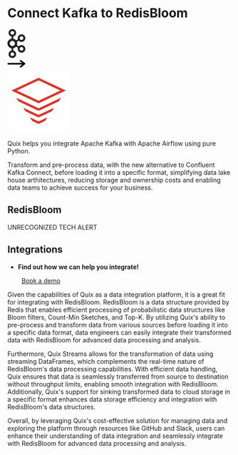 # Connect Kafka to RedisBloom

<div class="connect-images cards blog-grid-card" markdown>
<div>
<img src="../images/kafka_logo.png" width="40px" />
</div>
<div>
<img src="../images/arrow.svg" width="40px" />
</div>
<div>
<img src="./images/redisbloom_1.jpg" />
</div>
</div>

Quix helps you integrate Apache Kafka with Apache Airflow using pure Python.

Transform and pre-process data, with the new alternative to Confluent Kafka Connect, before loading it into a specific format, simplifying data lake house arthitectures, reducing storage and ownership costs and enabling data teams to achieve success for your business.

## RedisBloom

UNRECOGNIZED TECH ALERT

## Integrations

<div class="grid cards" markdown>

- __Find out how we can help you integrate!__

    <a class="md-button md-button--primary" href="https://share.hsforms.com/1iW0TmZzKQMChk0lxd_tGiw4yjw2?__hstc=175542013.2303933fbd746c0ac86d9ccbe9bc9100.1728383268831.1729603416735.1729620918855.31&__hssc=175542013.1.1729620918855&__hsfp=2132701734" target="_blank" style="margin:.5rem;">Book a demo</a>

</div>


Given the capabilities of Quix as a data integration platform, it is a great fit for integrating with RedisBloom. RedisBloom is a data structure provided by Redis that enables efficient processing of probabilistic data structures like Bloom filters, Count-Min Sketches, and Top-K. By utilizing Quix's ability to pre-process and transform data from various sources before loading it into a specific data format, data engineers can easily integrate their transformed data with RedisBloom for advanced data processing and analysis.

Furthermore, Quix Streams allows for the transformation of data using streaming DataFrames, which complements the real-time nature of RedisBloom's data processing capabilities. With efficient data handling, Quix ensures that data is seamlessly transferred from source to destination without throughput limits, enabling smooth integration with RedisBloom. Additionally, Quix's support for sinking transformed data to cloud storage in a specific format enhances data storage efficiency and integration with RedisBloom's data structures.

Overall, by leveraging Quix's cost-effective solution for managing data and exploring the platform through resources like GitHub and Slack, users can enhance their understanding of data integration and seamlessly integrate with RedisBloom for advanced data processing and analysis.

